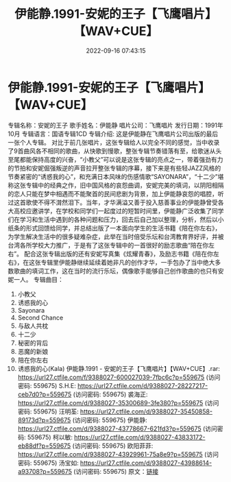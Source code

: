 ﻿---
title: 伊能静.1991-安妮的王子【飞鹰唱片】【WAV+CUE】
date: 2022-09-16 07:43:15
categories: WAV车载音乐、镜像
tags: 华语中文
---
# 伊能静.1991-安妮的王子【飞鹰唱片】【WAV+CUE】

专辑名称：安妮的王子
歌手姓名：伊能静
唱片公司：飞鹰唱片
发行日期：1991年10月
专辑语言：国语专辑1CD
专辑介绍:
这是伊能静在飞鹰唱片公司出版的最后一张个人专辑。
对比于前几张唱片，这张专辑给人以完全不同的感觉，当中收录了9首曲风各不相同的歌曲，从快歌到慢歌，整张专辑节奏错落有至，给歌迷从头至尾都能保持高度的兴奋，“小教父”可以说是这张专辑的亮点之一，带着强劲有力的节拍和安妮倔强叛逆的声音拉开整张专辑的序幕，接下来是有些轻JAZZ风格的节奏紧密的“诱惑我的心”，和充满日本风味的伤感情歌“SAYONARA”，“十二少”堪称这张专辑中的经典之作，旧中国风格的哀怨曲调，安妮完美的填词，以阴阳相隔的恋人只能在梦中相遇而不能聚首的民间悲剧为背景，加上伊能静哀怨的唱腔，听过这首歌使不得不潸然泪下。当年，才华满溢又善于投入慈善事业的伊能静曾受各大高校应邀讲学，在学校和同学们一起度过的短暂时间里，伊能静广泛收集了同学们在学习和生活中遇到的各种问题和压力，回去后自己加以整理，分析，然后以小纸条的形式回馈给同学，并总结出版了一本面向学生的生活书籍《陪在你左右》，为学生解决生活中的很多疑难杂症，此举在当时倍受乐坛和台湾教育界好评，并被台湾各所学校大力推广，于是有了这张专辑中的一首很好的励志歌曲“陪在你左右”。
配合这张专辑出版的还有安妮写真集《炫耀青春》，及励志书籍《陪在你左右》，在这张专辑里伊能静继续延续着她非凡的创作才华，一手包办了当中绝大多数歌曲的填词工作，这在当时的流行乐坛，偶像歌手能够自己创作歌曲的也只有安妮一人。
专辑曲目：
01. 小教父
02. 诱惑我的心
03. Sayonara
04. Second Chance
05. 与敌人共枕
06. 十二少
07. 秘密的背后
08. 恶魔的新娘
09. 陪在你左右
10. 诱惑我的心(Kala)
伊能静.1991 - 安妮的王子【飞鹰唱片】【WAV+CUE】.rar: https://url27.ctfile.com/f/9388027-600027039-7fbc6c?p=559675
(访问密码: 559675)
S.H.E: https://url27.ctfile.com/d/9388027-28227217-ceb7d0?p=559675
(访问密码: 559675)
裘海正: https://url27.ctfile.com/d/9388027-35300689-3fe380?p=559675
(访问密码: 559675)
汪明荃: https://url27.ctfile.com/d/9388027-35450858-89173d?p=559675
(访问密码: 559675)
伊能静: https://url27.ctfile.com/d/9388027-43778667-621fd3?p=559675
(访问密码: 559675)
柯以敏: https://url27.ctfile.com/d/9388027-43833172-eb88df?p=559675
(访问密码: 559675)
欧阳菲菲: https://url27.ctfile.com/d/9388027-43929961-75a8e9?p=559675
(访问密码: 559675)
汤宝如: https://url27.ctfile.com/d/9388027-43988614-a93708?p=559675
(访问密码: 559675)
原文：[链接](https://blog.sina.com.cn/s/blog_1647c7e7601030zfi.html)